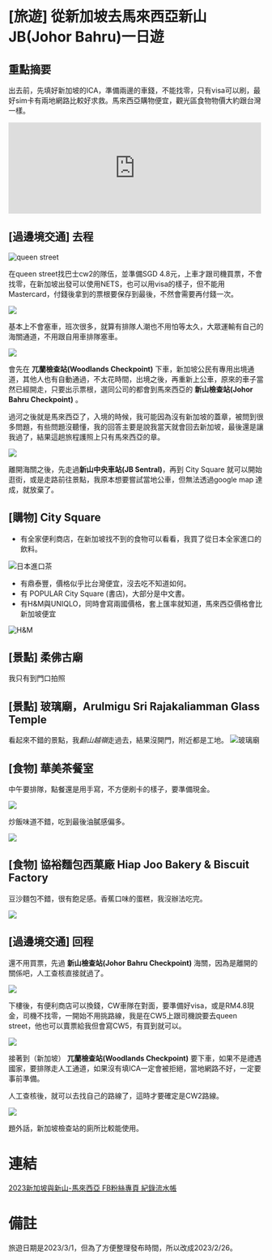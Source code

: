 # [旅遊] 從新加坡去馬來西亞新山JB(Johor Bahru)一日遊



## 重點摘要
出去前，先填好新加坡的ICA，準備兩邊的車錢，不能找零，只有visa可以刷，最好sim卡有兩地網路比較好求救。馬來西亞購物便宜，觀光區食物物價大約跟台灣一樣。
<!--more-->

<iframe src="https://open.firstory.me/embed/story/cletodx7u025l01vwe1nz6ahg" height="180" width="99%" frameborder="0" scrolling="no"></iframe>

## [過邊境交通] 去程
![queen street](QueenStTer.JPG)

在queen street找巴士cw2的隊伍，並準備SGD 4.8元，上車才跟司機買票，不會找零，在新加坡出發可以使用NETS，也可以用visa的樣子，但不能用 Mastercard，付錢後拿到的票根要保存到最後，不然會需要再付錢一次。

![](CW2票根要收好.jpg)


基本上不會塞車，班次很多，就算有排隊人潮也不用怕等太久，大眾運輸有自己的海關通道，不用跟自用車排隊塞車。

![](CW2上車.jpg)

會先在 **兀蘭檢查站(Woodlands Checkpoint)** 下車，新加坡公民有專用出境通道，其他人也有自動通過，不太花時間，出境之後，再重新上公車，原來的車子當然已經開走，只要出示票根，選同公司的都會到馬來西亞的 **新山檢查站(Johor Bahru Checkpoint)** 。


過河之後就是馬來西亞了，入境的時候，我可能因為沒有新加坡的蓋章，被問到很多問題，有些問題沒聽懂，我的回答主要是說我當天就會回去新加坡，最後還是讓我過了，結果這趟旅程護照上只有馬來西亞的章。

![](往新山車站.jpg)

離開海關之後，先走過**新山中央車站(JB Sentral)**，再到 City Square 就可以開始逛街，或是走路前往景點，我原本想要嘗試當地公車，但無法透過google map 達成，就放棄了。

## [購物] City Square
* 有全家便利商店，在新加坡找不到的食物可以看看，我買了從日本全家進口的飲料。

![日本進口茶](全家茶.jpg)

* 有鼎泰豐，價格似乎比台灣便宜，沒去吃不知道如何。
* 有 POPULAR City Square (書店)，大部分是中文書。
* 有H&M與UNIQLO，同時會寫兩國價格，套上匯率就知道，馬來西亞價格會比新加坡便宜

![H&M](價格.jpg)

##  [景點] 柔佛古廟 
我只有到門口拍照

##  [景點] 玻璃廟，Arulmigu Sri Rajakaliamman Glass Temple 
看起來不錯的景點，我*翻山越嶺*走過去，結果沒開門，附近都是工地。
![玻璃廟](玻璃廟沒開.jpg)

##  [食物] 華美茶餐室
中午要排隊，點餐還是用手寫，不方便刷卡的樣子，要準備現金。

![](華美手寫.jpg)

炒飯味道不錯，吃到最後油膩感偏多。

![](華美茶餐室.jpg)

##  [食物] 協裕麵包西菓廠 Hiap Joo Bakery & Biscuit Factory
豆沙麵包不錯，很有飽足感。香蕉口味的蛋糕，我沒辦法吃完。

![](協裕麵包西菓廠.jpg)

## [過邊境交通] 回程
還不用買票，先過 **新山檢查站(Johor Bahru Checkpoint)** 海關，因為是離開的關係吧，人工查核直接就過了。

![](CW車隊在對面.jpg)

下樓後，有便利商店可以換錢，CW車隊在對面，要準備好visa，或是RM4.8現金，司機不找零，一開始不用挑路線，我是在CW5上跟司機說要去queen street，他也可以賣票給我但會寫CW5，有買到就可以。

![](CW2回程.jpg)

接著到（新加坡） **兀蘭檢查站(Woodlands Checkpoint)** 要下車，如果不是禮遇國家，要排隊走人工通道，如果沒有填ICA一定會被拒絕，當地網路不好，一定要事前準備。

人工查核後，就可以去找自己的路線了，這時才要確定是CW2路線。

![](CW2回程2.jpg)

題外話，新加坡檢查站的廁所比較能使用。

# 連結
[2023新加坡與新山-馬來西亞 FB粉絲專頁 紀錄流水帳](https://www.facebook.com/profile.php?id=100090658718483)

# 備註
旅遊日期是2023/3/1，但為了方便整理發布時間，所以改成2023/2/26。
